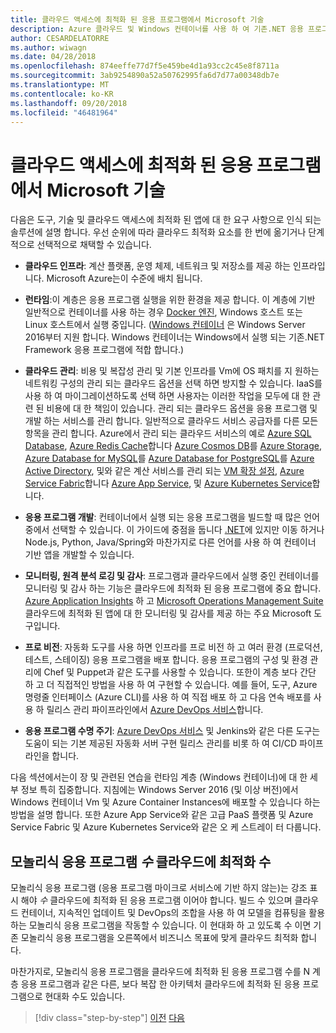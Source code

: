 ```yaml
---
title: 클라우드 액세스에 최적화 된 응용 프로그램에서 Microsoft 기술
description: Azure 클라우드 및 Windows 컨테이너를 사용 하 여 기존.NET 응용 프로그램 현대화 | 클라우드 액세스에 최적화 된 응용 프로그램에서 Microsoft 기술
author: CESARDELATORRE
ms.author: wiwagn
ms.date: 04/28/2018
ms.openlocfilehash: 874eeffe77d7f5e459be4d1a93cc2c45e8f8711a
ms.sourcegitcommit: 3ab9254890a52a50762995fa6d7d77a00348db7e
ms.translationtype: MT
ms.contentlocale: ko-KR
ms.lasthandoff: 09/20/2018
ms.locfileid: "46481964"
---
```

# <a name="microsoft-technologies-in-cloud-optimized-applications"></a>클라우드 액세스에 최적화 된 응용 프로그램에서 Microsoft 기술

다음은 도구, 기술 및 클라우드 액세스에 최적화 된 앱에 대 한 요구 사항으로 인식 되는 솔루션에 설명 합니다. 우선 순위에 따라 클라우드 최적화 요소를 한 번에 옮기거나 단계적으로 선택적으로 채택할 수 있습니다.

-   **클라우드 인프라**: 계산 플랫폼, 운영 체제, 네트워크 및 저장소를 제공 하는 인프라입니다. Microsoft Azure는이 수준에 배치 됩니다.

-   **런타임**:이 계층은 응용 프로그램 실행을 위한 환경을 제공 합니다. 이 계층에 기반 일반적으로 컨테이너를 사용 하는 경우 [Docker 엔진](https://docs.docker.com/engine/), Windows 호스트 또는 Linux 호스트에서 실행 중입니다. ([Windows 컨테이너](https://docs.microsoft.com/virtualization/windowscontainers/about/) 은 Windows Server 2016부터 지원 합니다. Windows 컨테이너는 Windows에서 실행 되는 기존.NET Framework 응용 프로그램에 적합 합니다.)

-   **클라우드 관리**: 비용 및 복잡성 관리 및 기본 인프라를 Vm에 OS 패치를 지 원하는 네트워킹 구성의 관리 되는 클라우드 옵션을 선택 하면 방지할 수 있습니다. IaaS를 사용 하 여 마이그레이션하도록 선택 하면 사용자는 이러한 작업을 모두에 대 한 관련 된 비용에 대 한 책임이 있습니다. 관리 되는 클라우드 옵션을 응용 프로그램 및 개발 하는 서비스를 관리 합니다. 일반적으로 클라우드 서비스 공급자를 다른 모든 항목을 관리 합니다. Azure에서 관리 되는 클라우드 서비스의 예로 [Azure SQL Database](https://azure.microsoft.com/services/sql-database), [Azure Redis Cache](https://azure.microsoft.com/services/cache/)합니다 [Azure Cosmos DB](https://azure.microsoft.com/services/cosmos-db/)를 [Azure Storage](https://azure.microsoft.com/services/storage/), [Azure Database for MySQL](https://azure.microsoft.com/services/mysql/)를 [Azure Database for PostgreSQL](https://azure.microsoft.com/services/postgresql/)를 [Azure Active Directory](https://azure.microsoft.com/services/active-directory/), 및와 같은 계산 서비스를 관리 되는 [VM 확장 설정](https://azure.microsoft.com/services/virtual-machine-scale-sets/), [Azure Service Fabric](https://azure.microsoft.com/services/service-fabric/)합니다 [Azure App Service](https://azure.microsoft.com/services/app-service/), 및 [Azure Kubernetes Service](https://azure.microsoft.com/services/container-service/)합니다.

-   **응용 프로그램 개발**: 컨테이너에서 실행 되는 응용 프로그램을 빌드할 때 많은 언어 중에서 선택할 수 있습니다. 이 가이드에 중점을 둡니다 [.NET](https://www.microsoft.com/net)에 있지만 이동 하거나 Node.js, Python, Java/Spring와 마찬가지로 다른 언어를 사용 하 여 컨테이너 기반 앱을 개발할 수 있습니다.

-   **모니터링, 원격 분석 로깅 및 감사**: 프로그램과 클라우드에서 실행 중인 컨테이너를 모니터링 및 감사 하는 기능은 클라우드에 최적화 된 응용 프로그램에 중요 합니다. [Azure Application Insights](https://azure.microsoft.com/services/application-insights/) 하 고 [Microsoft Operations Management Suite](https://www.microsoft.com/cloud-platform/operations-management-suite) 클라우드에 최적화 된 앱에 대 한 모니터링 및 감사를 제공 하는 주요 Microsoft 도구입니다.

-   **프로 비전**: 자동화 도구를 사용 하면 인프라를 프로 비전 하 고 여러 환경 (프로덕션, 테스트, 스테이징) 응용 프로그램을 배포 합니다. 응용 프로그램의 구성 및 환경 관리에 Chef 및 Puppet과 같은 도구를 사용할 수 있습니다. 또한이 계층 보다 간단 하 고 더 직접적인 방법을 사용 하 여 구현할 수 있습니다. 예를 들어, 도구, Azure 명령줄 인터페이스 (Azure CLI)를 사용 하 여 직접 배포 하 고 다음 연속 배포를 사용 하 릴리스 관리 파이프라인에서 [Azure DevOps 서비스](https://visualstudio.microsoft.com/team-services/)합니다.

-   **응용 프로그램 수명 주기**: [Azure DevOps 서비스](https://visualstudio.microsoft.com/team-services/) 및 Jenkins와 같은 다른 도구는 도움이 되는 기본 제공된 자동화 서버 구현 릴리스 관리를 비롯 하 여 CI/CD 파이프라인을 합니다.

다음 섹션에서는이 장 및 관련된 연습을 런타임 계층 (Windows 컨테이너)에 대 한 세부 정보 특히 집중합니다. 지침에는 Windows Server 2016 (및 이상 버전)에서 Windows 컨테이너 Vm 및 Azure Container Instances에 배포할 수 있습니다 하는 방법을 설명 합니다. 또한 Azure App Service와 같은 고급 PaaS 플랫폼 및 Azure Service Fabric 및 Azure Kubernetes Service와 같은 오 케 스트레이 터 다룹니다.

## <a name="monolithic-applications-can-be-cloud-optimized"></a>모놀리식 응용 프로그램 *수* 클라우드에 최적화 수

모놀리식 응용 프로그램 (응용 프로그램 마이크로 서비스에 기반 하지 않는)는 강조 표시 해야 *수* 클라우드에 최적화 된 응용 프로그램 이어야 합니다. 빌드 수 있으며 클라우드 컨테이너, 지속적인 업데이트 및 DevOps의 조합을 사용 하 여 모델을 컴퓨팅을 활용 하는 모놀리식 응용 프로그램을 작동할 수 있습니다. 이 현대화 하 고 있도록 수 이면 기존 모놀리식 응용 프로그램을 오른쪽에서 비즈니스 목표에 맞게 클라우드 최적화 합니다.

마찬가지로, 모놀리식 응용 프로그램을 클라우드에 최적화 된 응용 프로그램 수를 N 계층 응용 프로그램과 같은 다른, 보다 복잡 한 아키텍처 클라우드에 최적화 된 응용 프로그램으로 현대화 수도 있습니다.

>[!div class="step-by-step"]
[이전](reasons-to-modernize-existing-net-apps-to-cloud-optimized-applications.md)
[다음](what-about-cloud-native-applications.md)
